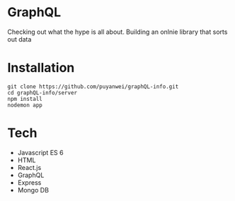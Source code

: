 # GraphQL

Checking out what the hype is all about. Building an onlnie library that sorts out data

# Installation

```
git clone https://github.com/puyanwei/graphQL-info.git
cd graphQL-info/server
npm install
nodemon app
```

# Tech

-   Javascript ES 6
-   HTML
-   React.js
-   GraphQL
-   Express
-   Mongo DB
